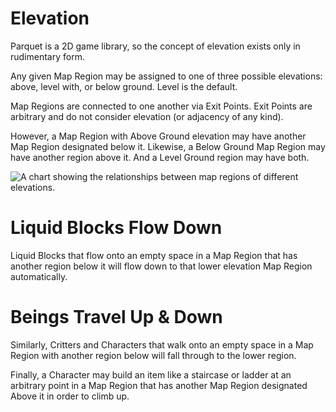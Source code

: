 # Elevation

Parquet is a 2D game library, so the concept of elevation exists only in rudimentary form.

Any given Map Region may be assigned to one of three possible elevations:  above, level with, or below ground.  Level is the default.

Map Regions are connected to one another via Exit Points.  Exit Points are arbitrary and do not consider elevation (or adjacency of any kind).

However, a Map Region with Above Ground elevation may have another Map Region designated below it.  Likewise, a Below Ground Map Region may have another region above it.  And a Level Ground region may have both.

<img src="https://github.com/mxashlynn/Parquet/blob/master/Documentation/Parquet_Elevation_Chart.png" alt="A chart showing the relationships between map regions of different elevations.">

# Liquid Blocks Flow Down

Liquid Blocks that flow onto an empty space in a Map Region that has another region below it will flow down to that lower elevation Map Region automatically.

# Beings Travel Up & Down

Similarly, Critters and Characters that walk onto an empty space in a Map Region with another region below will fall through to the lower region.

Finally, a Character may build an item like a staircase or ladder at an arbitrary point in a Map Region that has another Map Region designated Above it in order to climb up.
